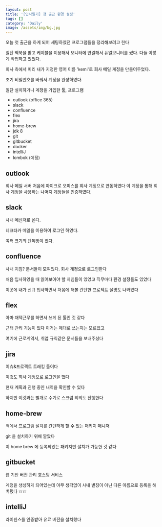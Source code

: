 ```yaml
---
layout: post
title: '[입사일기] 첫 출근 환경 설정'
tags: []
category: 'Daily'
image: /assets/img/bg.jpg
---
```


오늘 첫 출근을 하게 되어 세팅하였던 프로그램들을 정리해보려고 한다

일단 맥북을 받고 케이블을 이용해서 모니터에 연결해서 듀얼모니터를 썼다. 다들 이렇게 작업하고 있었다.

회사 측에서 미리 내가 지정한 영어 이름 'kemi'로 회사 메일 계정을 만들어두었다. 

초기 비밀번호를 바꿔서 계정을 완성하였다.

일단 설치하거나 계정을 가입한 툴, 프로그램
- outlook (office 365)
- slack
- confluence
- flex
- jira
- home-brew
- jdk 8
- git 
- gitbucket
- docker
- intelliJ
- lombok (예정)

## outlook

회사 메일 서버
처음에 마이크로 오피스를 회사 계정으로 연동하였다
이 계정을 통해 회사 계정을 사용하는 나머지 계정들을 인증하였다. 

## slack

사내 메신저로 쓴다. 

테크타카 메일을 이용하여 로그인 하였다.

여러 크기의 단톡방이 있다.

## confluence

사내 지침? 문서들이 모여있다.
회사 계정으로 로그인한다

처음 입사하였을 때 읽어보아야 할 지침들이 있었고
직무마다 환경 설정들도 있었다

이곳에 내가 신규 입사하면서 처음에 해볼 간단한 프로젝트 설명도 나와있다

## flex

아마 재택근무를 하면서 쓰게 된 툴인 것 같다

근태 관리 기능이 있다 이거는 제대로 쓰는지는 모르겠고

여기에 근로계약서, 취업 규칙같은 문서들을 보내주셨다

## jira

이슈&프로젝트 트래킹 툴이다

이것도 회사 계정으로 로그인을 했다

현재 계획과 진행 중인 내역을 확인할 수 있다

하지만 이것과는 별개로 수기로 스크럼 회의도 진행한다

## home-brew

맥에서 프로그램 설치를 간단하게 할 수 있는 패키지 매니저

git 을 설치하기 위해 깔았다

이 home brew 에 등록되있는 패키지만 설치가 가능한 것 같다

## gitbucket

웹 기반 버전 관리 호스팅 서비스

계정을 생성하게 되어있는데 아무 생각없이 사내 별칭이 아닌 다른 이름으로 등록을 해버렸다 ㅠㅠ 

## intelliJ

라이센스를 인증받아 유료 버전을 설치했다
